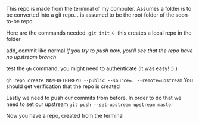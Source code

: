 This repo is made from the terminal of my computer.
Assumes a folder is to be converted into a git repo. 
. is assumed to be the root folder of the soon-to-be repo

Here are the commands needed.
`git init` <- this creates a local repo in the folder

add,.commit like normal
*If you try to push now, you'll see that the repo have no upstream branch*

test the `gh` command, you might need to authenticate (it was easy! :) )

`gh repo create NAMEOFTHEREPO --public --source=. --remote=upstream`
You should get verification that the repo is created

Lastly we need to push our commits from before. In order to do that we need to set our upstream
`git push --set-upstream upstream master`

Now you have a repo, created from the terminal

